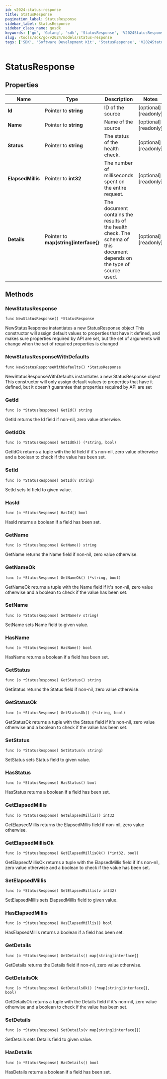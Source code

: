 ```yaml
---
id: v2024-status-response
title: StatusResponse
pagination_label: StatusResponse
sidebar_label: StatusResponse
sidebar_class_name: gosdk
keywords: ['go', 'Golang', 'sdk', 'StatusResponse', 'V2024StatusResponse'] 
slug: /tools/sdk/go/v2024/models/status-response
tags: ['SDK', 'Software Development Kit', 'StatusResponse', 'V2024StatusResponse']
---
```


# StatusResponse

## Properties

Name | Type | Description | Notes
------------ | ------------- | ------------- | -------------
**Id** | Pointer to **string** | ID of the source | [optional] [readonly] 
**Name** | Pointer to **string** | Name of the source | [optional] [readonly] 
**Status** | Pointer to **string** | The status of the health check. | [optional] [readonly] 
**ElapsedMillis** | Pointer to **int32** | The number of milliseconds spent on the entire request. | [optional] [readonly] 
**Details** | Pointer to **map[string]interface{}** | The document contains the results of the health check. The schema of this document depends on the type of source used.  | [optional] [readonly] 

## Methods

### NewStatusResponse

`func NewStatusResponse() *StatusResponse`

NewStatusResponse instantiates a new StatusResponse object
This constructor will assign default values to properties that have it defined,
and makes sure properties required by API are set, but the set of arguments
will change when the set of required properties is changed

### NewStatusResponseWithDefaults

`func NewStatusResponseWithDefaults() *StatusResponse`

NewStatusResponseWithDefaults instantiates a new StatusResponse object
This constructor will only assign default values to properties that have it defined,
but it doesn't guarantee that properties required by API are set

### GetId

`func (o *StatusResponse) GetId() string`

GetId returns the Id field if non-nil, zero value otherwise.

### GetIdOk

`func (o *StatusResponse) GetIdOk() (*string, bool)`

GetIdOk returns a tuple with the Id field if it's non-nil, zero value otherwise
and a boolean to check if the value has been set.

### SetId

`func (o *StatusResponse) SetId(v string)`

SetId sets Id field to given value.

### HasId

`func (o *StatusResponse) HasId() bool`

HasId returns a boolean if a field has been set.

### GetName

`func (o *StatusResponse) GetName() string`

GetName returns the Name field if non-nil, zero value otherwise.

### GetNameOk

`func (o *StatusResponse) GetNameOk() (*string, bool)`

GetNameOk returns a tuple with the Name field if it's non-nil, zero value otherwise
and a boolean to check if the value has been set.

### SetName

`func (o *StatusResponse) SetName(v string)`

SetName sets Name field to given value.

### HasName

`func (o *StatusResponse) HasName() bool`

HasName returns a boolean if a field has been set.

### GetStatus

`func (o *StatusResponse) GetStatus() string`

GetStatus returns the Status field if non-nil, zero value otherwise.

### GetStatusOk

`func (o *StatusResponse) GetStatusOk() (*string, bool)`

GetStatusOk returns a tuple with the Status field if it's non-nil, zero value otherwise
and a boolean to check if the value has been set.

### SetStatus

`func (o *StatusResponse) SetStatus(v string)`

SetStatus sets Status field to given value.

### HasStatus

`func (o *StatusResponse) HasStatus() bool`

HasStatus returns a boolean if a field has been set.

### GetElapsedMillis

`func (o *StatusResponse) GetElapsedMillis() int32`

GetElapsedMillis returns the ElapsedMillis field if non-nil, zero value otherwise.

### GetElapsedMillisOk

`func (o *StatusResponse) GetElapsedMillisOk() (*int32, bool)`

GetElapsedMillisOk returns a tuple with the ElapsedMillis field if it's non-nil, zero value otherwise
and a boolean to check if the value has been set.

### SetElapsedMillis

`func (o *StatusResponse) SetElapsedMillis(v int32)`

SetElapsedMillis sets ElapsedMillis field to given value.

### HasElapsedMillis

`func (o *StatusResponse) HasElapsedMillis() bool`

HasElapsedMillis returns a boolean if a field has been set.

### GetDetails

`func (o *StatusResponse) GetDetails() map[string]interface{}`

GetDetails returns the Details field if non-nil, zero value otherwise.

### GetDetailsOk

`func (o *StatusResponse) GetDetailsOk() (*map[string]interface{}, bool)`

GetDetailsOk returns a tuple with the Details field if it's non-nil, zero value otherwise
and a boolean to check if the value has been set.

### SetDetails

`func (o *StatusResponse) SetDetails(v map[string]interface{})`

SetDetails sets Details field to given value.

### HasDetails

`func (o *StatusResponse) HasDetails() bool`

HasDetails returns a boolean if a field has been set.


